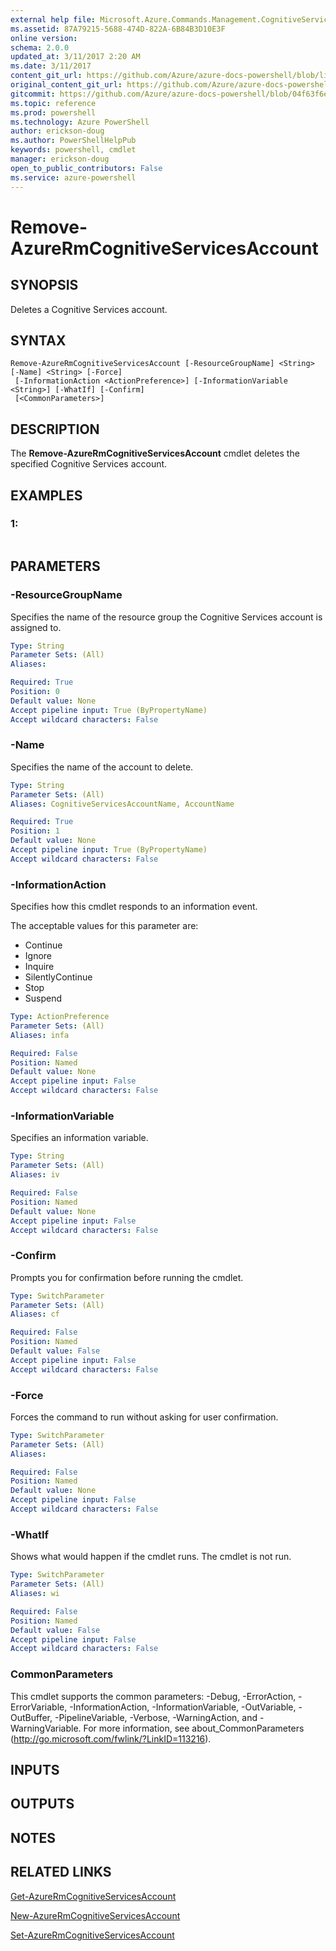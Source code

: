 ```yaml
---
external help file: Microsoft.Azure.Commands.Management.CognitiveServices.dll-Help.xml
ms.assetid: 87A79215-5688-474D-822A-6B84B3D10E3F
online version: 
schema: 2.0.0
updated_at: 3/11/2017 2:20 AM
ms.date: 3/11/2017
content_git_url: https://github.com/Azure/azure-docs-powershell/blob/live/azureps-cmdlets-docs/ResourceManager/AzureRM.CognitiveServices/v0.5.0/Remove-AzureRmCognitiveServicesAccount.md
original_content_git_url: https://github.com/Azure/azure-docs-powershell/blob/live/azureps-cmdlets-docs/ResourceManager/AzureRM.CognitiveServices/v0.5.0/Remove-AzureRmCognitiveServicesAccount.md
gitcommit: https://github.com/Azure/azure-docs-powershell/blob/04f63f6e685743ace2c57eb157574e34e8610b1c/azureps-cmdlets-docs/ResourceManager/AzureRM.CognitiveServices/v0.5.0/Remove-AzureRmCognitiveServicesAccount.md
ms.topic: reference
ms.prod: powershell
ms.technology: Azure PowerShell
author: erickson-doug
ms.author: PowerShellHelpPub
keywords: powershell, cmdlet
manager: erickson-doug
open_to_public_contributors: False
ms.service: azure-powershell
---
```


# Remove-AzureRmCognitiveServicesAccount

## SYNOPSIS
Deletes a Cognitive Services account.

## SYNTAX

```
Remove-AzureRmCognitiveServicesAccount [-ResourceGroupName] <String> [-Name] <String> [-Force]
 [-InformationAction <ActionPreference>] [-InformationVariable <String>] [-WhatIf] [-Confirm]
 [<CommonParameters>]
```

## DESCRIPTION
The **Remove-AzureRmCognitiveServicesAccount** cmdlet deletes the specified Cognitive Services account.

## EXAMPLES

### 1:
```

```

## PARAMETERS

### -ResourceGroupName
Specifies the name of the resource group the Cognitive Services account is assigned to.

```yaml
Type: String
Parameter Sets: (All)
Aliases: 

Required: True
Position: 0
Default value: None
Accept pipeline input: True (ByPropertyName)
Accept wildcard characters: False
```

### -Name
Specifies the name of the account to delete.

```yaml
Type: String
Parameter Sets: (All)
Aliases: CognitiveServicesAccountName, AccountName

Required: True
Position: 1
Default value: None
Accept pipeline input: True (ByPropertyName)
Accept wildcard characters: False
```

### -InformationAction
Specifies how this cmdlet responds to an information event.

The acceptable values for this parameter are:

- Continue
- Ignore
- Inquire
- SilentlyContinue
- Stop
- Suspend

```yaml
Type: ActionPreference
Parameter Sets: (All)
Aliases: infa

Required: False
Position: Named
Default value: None
Accept pipeline input: False
Accept wildcard characters: False
```

### -InformationVariable
Specifies an information variable.

```yaml
Type: String
Parameter Sets: (All)
Aliases: iv

Required: False
Position: Named
Default value: None
Accept pipeline input: False
Accept wildcard characters: False
```

### -Confirm
Prompts you for confirmation before running the cmdlet.

```yaml
Type: SwitchParameter
Parameter Sets: (All)
Aliases: cf

Required: False
Position: Named
Default value: False
Accept pipeline input: False
Accept wildcard characters: False
```

### -Force
Forces the command to run without asking for user confirmation.

```yaml
Type: SwitchParameter
Parameter Sets: (All)
Aliases: 

Required: False
Position: Named
Default value: None
Accept pipeline input: False
Accept wildcard characters: False
```

### -WhatIf
Shows what would happen if the cmdlet runs.
The cmdlet is not run.

```yaml
Type: SwitchParameter
Parameter Sets: (All)
Aliases: wi

Required: False
Position: Named
Default value: False
Accept pipeline input: False
Accept wildcard characters: False
```

### CommonParameters
This cmdlet supports the common parameters: -Debug, -ErrorAction, -ErrorVariable, -InformationAction, -InformationVariable, -OutVariable, -OutBuffer, -PipelineVariable, -Verbose, -WarningAction, and -WarningVariable. For more information, see about_CommonParameters (http://go.microsoft.com/fwlink/?LinkID=113216).

## INPUTS

## OUTPUTS

## NOTES

## RELATED LINKS

[Get-AzureRmCognitiveServicesAccount](xref:ResourceManager/AzureRM.CognitiveServices/v0.5.0/Get-AzureRmCognitiveServicesAccount.md)

[New-AzureRmCognitiveServicesAccount](xref:ResourceManager/AzureRM.CognitiveServices/v0.5.0/New-AzureRmCognitiveServicesAccount.md)

[Set-AzureRmCognitiveServicesAccount](xref:ResourceManager/AzureRM.CognitiveServices/v0.5.0/Set-AzureRmCognitiveServicesAccount.md)


